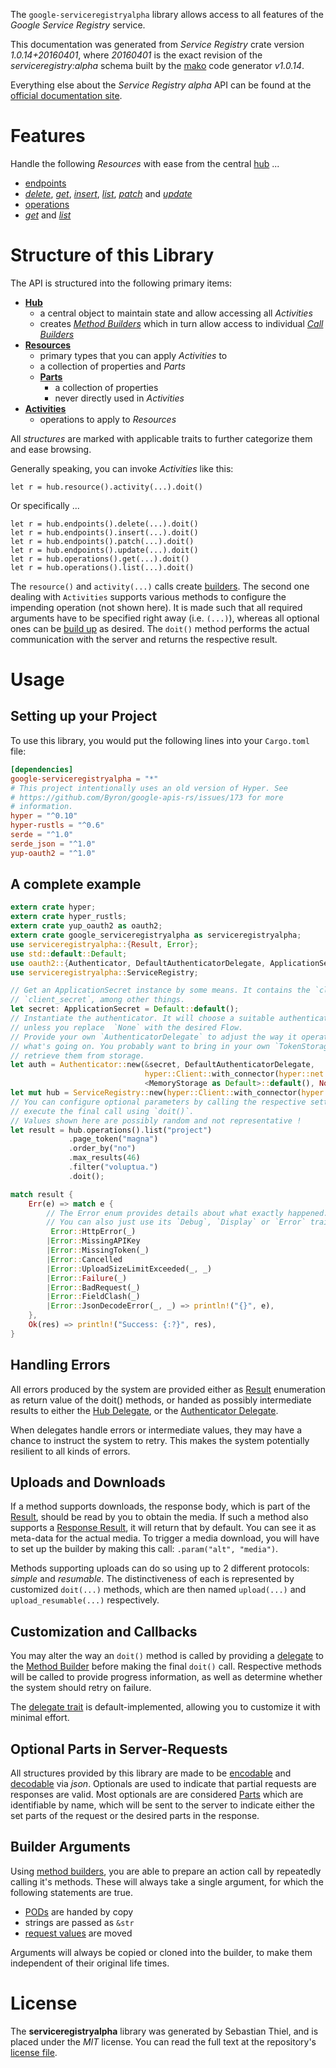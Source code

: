 <!---
DO NOT EDIT !
This file was generated automatically from 'src/mako/api/README.md.mako'
DO NOT EDIT !
-->
The `google-serviceregistryalpha` library allows access to all features of the *Google Service Registry* service.

This documentation was generated from *Service Registry* crate version *1.0.14+20160401*, where *20160401* is the exact revision of the *serviceregistry:alpha* schema built by the [mako](http://www.makotemplates.org/) code generator *v1.0.14*.

Everything else about the *Service Registry* *alpha* API can be found at the
[official documentation site](https://developers.google.com/cloud-serviceregistry/).
# Features

Handle the following *Resources* with ease from the central [hub](https://docs.rs/google-serviceregistryalpha/1.0.14+20160401/google_serviceregistryalpha/ServiceRegistry) ... 

* [endpoints](https://docs.rs/google-serviceregistryalpha/1.0.14+20160401/google_serviceregistryalpha/api::Endpoint)
 * [*delete*](https://docs.rs/google-serviceregistryalpha/1.0.14+20160401/google_serviceregistryalpha/api::EndpointDeleteCall), [*get*](https://docs.rs/google-serviceregistryalpha/1.0.14+20160401/google_serviceregistryalpha/api::EndpointGetCall), [*insert*](https://docs.rs/google-serviceregistryalpha/1.0.14+20160401/google_serviceregistryalpha/api::EndpointInsertCall), [*list*](https://docs.rs/google-serviceregistryalpha/1.0.14+20160401/google_serviceregistryalpha/api::EndpointListCall), [*patch*](https://docs.rs/google-serviceregistryalpha/1.0.14+20160401/google_serviceregistryalpha/api::EndpointPatchCall) and [*update*](https://docs.rs/google-serviceregistryalpha/1.0.14+20160401/google_serviceregistryalpha/api::EndpointUpdateCall)
* [operations](https://docs.rs/google-serviceregistryalpha/1.0.14+20160401/google_serviceregistryalpha/api::Operation)
 * [*get*](https://docs.rs/google-serviceregistryalpha/1.0.14+20160401/google_serviceregistryalpha/api::OperationGetCall) and [*list*](https://docs.rs/google-serviceregistryalpha/1.0.14+20160401/google_serviceregistryalpha/api::OperationListCall)




# Structure of this Library

The API is structured into the following primary items:

* **[Hub](https://docs.rs/google-serviceregistryalpha/1.0.14+20160401/google_serviceregistryalpha/ServiceRegistry)**
    * a central object to maintain state and allow accessing all *Activities*
    * creates [*Method Builders*](https://docs.rs/google-serviceregistryalpha/1.0.14+20160401/google_serviceregistryalpha/client::MethodsBuilder) which in turn
      allow access to individual [*Call Builders*](https://docs.rs/google-serviceregistryalpha/1.0.14+20160401/google_serviceregistryalpha/client::CallBuilder)
* **[Resources](https://docs.rs/google-serviceregistryalpha/1.0.14+20160401/google_serviceregistryalpha/client::Resource)**
    * primary types that you can apply *Activities* to
    * a collection of properties and *Parts*
    * **[Parts](https://docs.rs/google-serviceregistryalpha/1.0.14+20160401/google_serviceregistryalpha/client::Part)**
        * a collection of properties
        * never directly used in *Activities*
* **[Activities](https://docs.rs/google-serviceregistryalpha/1.0.14+20160401/google_serviceregistryalpha/client::CallBuilder)**
    * operations to apply to *Resources*

All *structures* are marked with applicable traits to further categorize them and ease browsing.

Generally speaking, you can invoke *Activities* like this:

```Rust,ignore
let r = hub.resource().activity(...).doit()
```

Or specifically ...

```ignore
let r = hub.endpoints().delete(...).doit()
let r = hub.endpoints().insert(...).doit()
let r = hub.endpoints().patch(...).doit()
let r = hub.endpoints().update(...).doit()
let r = hub.operations().get(...).doit()
let r = hub.operations().list(...).doit()
```

The `resource()` and `activity(...)` calls create [builders][builder-pattern]. The second one dealing with `Activities` 
supports various methods to configure the impending operation (not shown here). It is made such that all required arguments have to be 
specified right away (i.e. `(...)`), whereas all optional ones can be [build up][builder-pattern] as desired.
The `doit()` method performs the actual communication with the server and returns the respective result.

# Usage

## Setting up your Project

To use this library, you would put the following lines into your `Cargo.toml` file:

```toml
[dependencies]
google-serviceregistryalpha = "*"
# This project intentionally uses an old version of Hyper. See
# https://github.com/Byron/google-apis-rs/issues/173 for more
# information.
hyper = "^0.10"
hyper-rustls = "^0.6"
serde = "^1.0"
serde_json = "^1.0"
yup-oauth2 = "^1.0"
```

## A complete example

```Rust
extern crate hyper;
extern crate hyper_rustls;
extern crate yup_oauth2 as oauth2;
extern crate google_serviceregistryalpha as serviceregistryalpha;
use serviceregistryalpha::{Result, Error};
use std::default::Default;
use oauth2::{Authenticator, DefaultAuthenticatorDelegate, ApplicationSecret, MemoryStorage};
use serviceregistryalpha::ServiceRegistry;

// Get an ApplicationSecret instance by some means. It contains the `client_id` and 
// `client_secret`, among other things.
let secret: ApplicationSecret = Default::default();
// Instantiate the authenticator. It will choose a suitable authentication flow for you, 
// unless you replace  `None` with the desired Flow.
// Provide your own `AuthenticatorDelegate` to adjust the way it operates and get feedback about 
// what's going on. You probably want to bring in your own `TokenStorage` to persist tokens and
// retrieve them from storage.
let auth = Authenticator::new(&secret, DefaultAuthenticatorDelegate,
                              hyper::Client::with_connector(hyper::net::HttpsConnector::new(hyper_rustls::TlsClient::new())),
                              <MemoryStorage as Default>::default(), None);
let mut hub = ServiceRegistry::new(hyper::Client::with_connector(hyper::net::HttpsConnector::new(hyper_rustls::TlsClient::new())), auth);
// You can configure optional parameters by calling the respective setters at will, and
// execute the final call using `doit()`.
// Values shown here are possibly random and not representative !
let result = hub.operations().list("project")
             .page_token("magna")
             .order_by("no")
             .max_results(46)
             .filter("voluptua.")
             .doit();

match result {
    Err(e) => match e {
        // The Error enum provides details about what exactly happened.
        // You can also just use its `Debug`, `Display` or `Error` traits
         Error::HttpError(_)
        |Error::MissingAPIKey
        |Error::MissingToken(_)
        |Error::Cancelled
        |Error::UploadSizeLimitExceeded(_, _)
        |Error::Failure(_)
        |Error::BadRequest(_)
        |Error::FieldClash(_)
        |Error::JsonDecodeError(_, _) => println!("{}", e),
    },
    Ok(res) => println!("Success: {:?}", res),
}

```
## Handling Errors

All errors produced by the system are provided either as [Result](https://docs.rs/google-serviceregistryalpha/1.0.14+20160401/google_serviceregistryalpha/client::Result) enumeration as return value of
the doit() methods, or handed as possibly intermediate results to either the 
[Hub Delegate](https://docs.rs/google-serviceregistryalpha/1.0.14+20160401/google_serviceregistryalpha/client::Delegate), or the [Authenticator Delegate](https://docs.rs/yup-oauth2/*/yup_oauth2/trait.AuthenticatorDelegate.html).

When delegates handle errors or intermediate values, they may have a chance to instruct the system to retry. This 
makes the system potentially resilient to all kinds of errors.

## Uploads and Downloads
If a method supports downloads, the response body, which is part of the [Result](https://docs.rs/google-serviceregistryalpha/1.0.14+20160401/google_serviceregistryalpha/client::Result), should be
read by you to obtain the media.
If such a method also supports a [Response Result](https://docs.rs/google-serviceregistryalpha/1.0.14+20160401/google_serviceregistryalpha/client::ResponseResult), it will return that by default.
You can see it as meta-data for the actual media. To trigger a media download, you will have to set up the builder by making
this call: `.param("alt", "media")`.

Methods supporting uploads can do so using up to 2 different protocols: 
*simple* and *resumable*. The distinctiveness of each is represented by customized 
`doit(...)` methods, which are then named `upload(...)` and `upload_resumable(...)` respectively.

## Customization and Callbacks

You may alter the way an `doit()` method is called by providing a [delegate](https://docs.rs/google-serviceregistryalpha/1.0.14+20160401/google_serviceregistryalpha/client::Delegate) to the 
[Method Builder](https://docs.rs/google-serviceregistryalpha/1.0.14+20160401/google_serviceregistryalpha/client::CallBuilder) before making the final `doit()` call. 
Respective methods will be called to provide progress information, as well as determine whether the system should 
retry on failure.

The [delegate trait](https://docs.rs/google-serviceregistryalpha/1.0.14+20160401/google_serviceregistryalpha/client::Delegate) is default-implemented, allowing you to customize it with minimal effort.

## Optional Parts in Server-Requests

All structures provided by this library are made to be [encodable](https://docs.rs/google-serviceregistryalpha/1.0.14+20160401/google_serviceregistryalpha/client::RequestValue) and 
[decodable](https://docs.rs/google-serviceregistryalpha/1.0.14+20160401/google_serviceregistryalpha/client::ResponseResult) via *json*. Optionals are used to indicate that partial requests are responses 
are valid.
Most optionals are are considered [Parts](https://docs.rs/google-serviceregistryalpha/1.0.14+20160401/google_serviceregistryalpha/client::Part) which are identifiable by name, which will be sent to 
the server to indicate either the set parts of the request or the desired parts in the response.

## Builder Arguments

Using [method builders](https://docs.rs/google-serviceregistryalpha/1.0.14+20160401/google_serviceregistryalpha/client::CallBuilder), you are able to prepare an action call by repeatedly calling it's methods.
These will always take a single argument, for which the following statements are true.

* [PODs][wiki-pod] are handed by copy
* strings are passed as `&str`
* [request values](https://docs.rs/google-serviceregistryalpha/1.0.14+20160401/google_serviceregistryalpha/client::RequestValue) are moved

Arguments will always be copied or cloned into the builder, to make them independent of their original life times.

[wiki-pod]: http://en.wikipedia.org/wiki/Plain_old_data_structure
[builder-pattern]: http://en.wikipedia.org/wiki/Builder_pattern
[google-go-api]: https://github.com/google/google-api-go-client

# License
The **serviceregistryalpha** library was generated by Sebastian Thiel, and is placed 
under the *MIT* license.
You can read the full text at the repository's [license file][repo-license].

[repo-license]: https://github.com/Byron/google-apis-rsblob/master/LICENSE.md
